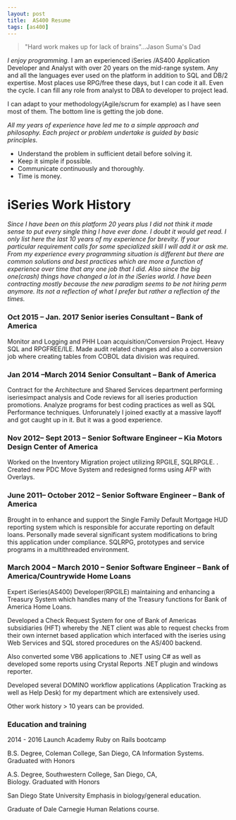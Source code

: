 ```yaml
---
layout: post
title:  AS400 Resume
tags: [as400]
---
```


> "Hard work makes up for lack of brains"...Jason Suma's Dad

 _I enjoy programming._  I am an experienced iSeries /AS400 Application Developer and Analyst with over 20 years on the mid-range system.  Any and all the languages ever used on the platform in addition to SQL and DB/2 expertise.  Most places use RPG/free these days, but I can code it all.  Even the cycle.  I can fill any role from analyst to DBA to developer to project lead.   
 
 I can adapt to your methodology(Agile/scrum for example) as I have seen most of them.  The bottom line is getting the job done. 
 
 _All my years of experience have led me to a simple approach and philosophy.  Each project or problem undertake is guided by basic principles._
 
 * Understand the problem in sufficient detail before solving it.
 * Keep it simple if possible.
 * Communicate continuously and thoroughly.
 * Time is money.
 
 # iSeries Work History 
 
 _Since I have been on this platform 20 years plus I did not think it made sense to put every single thing I have ever done. I doubt it would get read.  I only list here the last 10 years of my experience for brevity.  If your particular requirement calls for some specialized skill I will add it or ask me.  From my experience every programming situation is different but there are common solutions and best practices which are more a function of experience over time that any one job that I did. Also since the big one(crash) things have changed a lot in the iSeries world.  I have been contracting mostly because the new paradigm seems to be not hiring perm anymore.  Its not a reflection of what I prefer but rather a reflection of the times._
 
 
### Oct 2015 – Jan. 2017 Senior iseries Consultant – Bank of America
 Monitor and Logging and PHH Loan acquisition/Conversion Project.
 Heavy SQL and RPGFREE/ILE. Made audit related changes and also a conversion
 job where creating tables from COBOL data division was required.
    
### Jan 2014 –March 2014   Senior Consultant – Bank of America
 Contract for the Architecture and Shared Services department performing iseriesimpact analysis and Code reviews for all iseries production promotions.  Analyze programs for best coding practices as well as SQL Performance techniques. Unforunately I joined exactly at a massive layoff and got caught up in it. But it was a good experience.
    
 ### Nov 2012– Sept 2013  – Senior Software Engineer – Kia Motors Design Center of America
 Worked on the Inventory Migration project utilizing RPGILE, SQLRPGLE. . Created new PDC Move System and redesigned forms using AFP with Overlays.
    
### June 2011– October 2012 – Senior Software Engineer – Bank of America
 Brought in to enhance and support the Single Family Default Mortgage HUD reporting system which is responsible for accurate reporting on default loans.  Personally made several significant system modifications to bring this application under compliance. SQLRPG, prototypes and service programs in a multithreaded environment.
    
### March 2004 – March 2010 – Senior Software Engineer – Bank of America/Countrywide Home Loans
 Expert iSeries(AS400) Developer(RPGILE) maintaining and enhancing a Treasury System which handles many of the Treasury functions for Bank of America Home Loans.  
    
 Developed a Check Request System for one of Bank of Americas subsidiaries (HFT) whereby the .NET client was able to request checks from their own internet based application which interfaced with the iseries using Web Services and SQL stored procedures on the AS/400 backend.
    
 Also converted some VB6 applications to .NET using C# as well as developed some reports using Crystal Reports .NET plugin and windows reporter.
    
 Developed several DOMINO workflow applications (Application Tracking as well as Help Desk) for my department which are extensively used.   
    
 Other work history > 10 years can be provided.
    
### Education and training
 2014 - 2016 Launch Academy Ruby on Rails bootcamp  
    
 B.S. Degree, Coleman College, San Diego, CA 
 Information Systems. Graduated with Honors
    
 A.S. Degree, Southwestern College, San Diego, CA, 	
 Biology. Graduated with Honors
 
 San Diego State University
 Emphasis in biology/general education.
    
 Graduate of Dale Carnegie Human Relations course.

